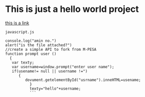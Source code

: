 # This is just a hello world project

[this is a link](example.com)

`javascript.js`

````
console.log("amin no.")
alert("is the file attached?")
//create a simple API to fork from M-PESA
function prompt user ()
  {
   var texty;
   var username=window.prompt("enter user name");
   if(usename!= null || username !=")
      {
         dovument.getelementById("usrname").inneHTML=usename;
           }
           texty="hello"+username;
           ```
````

